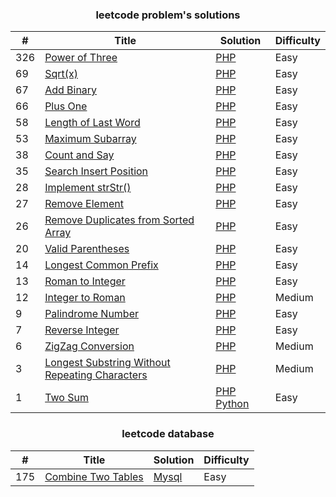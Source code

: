 ### <center>leetcode problem's solutions</center>

| # | Title | Solution | Difficulty |
|---| ----- | -------- | ---------- |
|326|[Power of Three](https://leetcode.com/problems/power-of-three/) | [PHP](./algorithms/php/326-powerOfThree/powerOfThree.php)|Easy|
|69|[Sqrt(x)](https://leetcode.com/problems/sqrtx/) | [PHP](./algorithms/php/69-sqrt/sqrt.php)|Easy|
|67|[Add Binary](https://leetcode.com/problems/add-binary/) | [PHP](./algorithms/php/67-addBinary/addBinary.php)|Easy|
|66|[Plus One](https://leetcode.com/problems/plus-one/) | [PHP](./algorithms/php/66-plusOne/plusOne.php)|Easy|
|58|[Length of Last Word](https://leetcode.com/problems/length-of-last-word/) | [PHP](./algorithms/php/58-lengthOfLastWord/lengthOfLastWord.php)|Easy|
|53|[Maximum Subarray](https://leetcode.com/problems/maximum-subarray/) | [PHP](./algorithms/php/53-maximumSubarray/maximumSubarray.php)|Easy|
|38|[Count and Say](https://leetcode.com/problems/count-and-say/) | [PHP](./algorithms/php/38-countAndSay/countAndSay.php)|Easy|
|35|[Search Insert Position](https://leetcode.com/problems/search-insert-position) | [PHP](./algorithms/php/35-searchInsertPosition/searchInsertPosition.php)|Easy|
|28|[Implement strStr()](https://leetcode.com/problems/implement-strstr/) | [PHP](./algorithms/php/28-implementStrStr/implementStrStr.php)|Easy|
|27|[Remove Element](https://leetcode.com/problems/remove-element/) | [PHP](./algorithms/php/27-removeElement/removeElement.php)|Easy|
|26|[Remove Duplicates from Sorted Array](https://leetcode.com/problems/remove-duplicates-from-sorted-array/) | [PHP](./algorithms/php/26-removeDuplicatesFromSortedArray/removeDuplicatesFromSortedArray.php)|Easy|
|20|[Valid Parentheses](https://leetcode.com/problems/valid-parentheses/) | [PHP](./algorithms/php/20-validParentheses/validParentheses.php)|Easy|
|14|[Longest Common Prefix](https://leetcode.com/problems/longest-common-prefix/) | [PHP](./algorithms/php/14-longestCommonPrefix/longestCommonPrefix.php)|Easy|
|13|[Roman to Integer](https://leetcode.com/problems/roman-to-integer/) | [PHP](./algorithms/php/13-romantoInteger/romantoInteger.php)|Easy|
|12|[Integer to Roman](https://leetcode.com/problems/integer-to-roman/) | [PHP](./algorithms/php/12-integerToRoman/integerToRoman.php)|Medium|
|9|[Palindrome Number](https://leetcode.com/problems/palindrome-number/) | [PHP](./algorithms/php/9-palindromeNumber/palindromNumber.php)|Easy|
|7|[Reverse Integer](https://leetcode.com/problems/reverse-integer/) | [PHP](./algorithms/php/7-reverseInteger/reverseInteger.php)|Easy|
|6|[ZigZag Conversion](https://leetcode.com/problems/zigzag-conversion/) | [PHP](./algorithms/php/6-zigZagConversion/zigZagConversion.php)|Medium|
|3|[Longest Substring Without Repeating Characters](https://leetcode.com/problems/longest-substring-without-repeating-characters/) | [PHP](./algorithms/php/3-longestSubstringWithoutRepeatingCharacters/longestSubstringWithoutRepeatingCharacters.php)|Medium|
|1|[Two Sum](https://leetcode.com/problems/two-sum/) | [PHP](./algorithms/php/1-twoSum/twoSum.php)  [Python](./algorithms/python/1-twoSum/twoSum.py)|Easy|

### <center>leetcode database</center>
| # | Title | Solution | Difficulty |
|---| ----- | -------- | ---------- |
|175|[Combine Two Tables](https://leetcode.com/problems/combine-two-tables/) | [Mysql](./database/mysql/175-combineTwoTables.sql)|Easy|